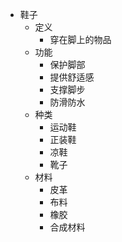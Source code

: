 - 鞋子
  - 定义
    - 穿在脚上的物品
  - 功能
    - 保护脚部
    - 提供舒适感
    - 支撑脚步
    - 防滑防水
  - 种类
    - 运动鞋
    - 正装鞋
    - 凉鞋
    - 靴子
  - 材料
    - 皮革
    - 布料
    - 橡胶
    - 合成材料